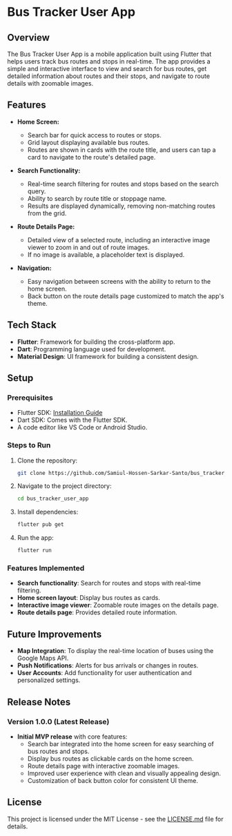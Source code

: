 # Bus Tracker User App

## Overview

The Bus Tracker User App is a mobile application built using Flutter that helps users track bus routes and stops in real-time. The app provides a simple and interactive interface to view and search for bus routes, get detailed information about routes and their stops, and navigate to route details with zoomable images.

## Features

- **Home Screen:**
  - Search bar for quick access to routes or stops.
  - Grid layout displaying available bus routes.
  - Routes are shown in cards with the route title, and users can tap a card to navigate to the route's detailed page.

- **Search Functionality:**
  - Real-time search filtering for routes and stops based on the search query.
  - Ability to search by route title or stoppage name.
  - Results are displayed dynamically, removing non-matching routes from the grid.

- **Route Details Page:**
  - Detailed view of a selected route, including an interactive image viewer to zoom in and out of route images.
  - If no image is available, a placeholder text is displayed.

- **Navigation:**
  - Easy navigation between screens with the ability to return to the home screen.
  - Back button on the route details page customized to match the app's theme.

## Tech Stack

- **Flutter**: Framework for building the cross-platform app.
- **Dart**: Programming language used for development.
- **Material Design**: UI framework for building a consistent design.

## Setup

### Prerequisites
- Flutter SDK: [Installation Guide](https://flutter.dev/docs/get-started/install)
- Dart SDK: Comes with the Flutter SDK.
- A code editor like VS Code or Android Studio.

### Steps to Run

1. Clone the repository:
   ```bash
   git clone https://github.com/Samiul-Hossen-Sarkar-Santo/bus_tracker_user_app.git
   ```

2. Navigate to the project directory:
   ```bash
   cd bus_tracker_user_app
   ```

3. Install dependencies:
   ```bash
   flutter pub get
   ```

4. Run the app:
   ```bash
   flutter run
   ```

### Features Implemented
- **Search functionality**: Search for routes and stops with real-time filtering.
- **Home screen layout**: Display bus routes as cards.
- **Interactive image viewer**: Zoomable route images on the details page.
- **Route details page**: Provides detailed route information.

## Future Improvements

- **Map Integration**: To display the real-time location of buses using the Google Maps API.
- **Push Notifications**: Alerts for bus arrivals or changes in routes.
- **User Accounts**: Add functionality for user authentication and personalized settings.

## Release Notes

### Version 1.0.0 (Latest Release)

- **Initial MVP release** with core features:
  - Search bar integrated into the home screen for easy searching of bus routes and stops.
  - Display bus routes as clickable cards on the home screen.
  - Route details page with interactive zoomable images.
  - Improved user experience with clean and visually appealing design.
  - Customization of back button color for consistent UI theme.

## License

This project is licensed under the MIT License - see the [LICENSE.md](LICENSE.md) file for details.